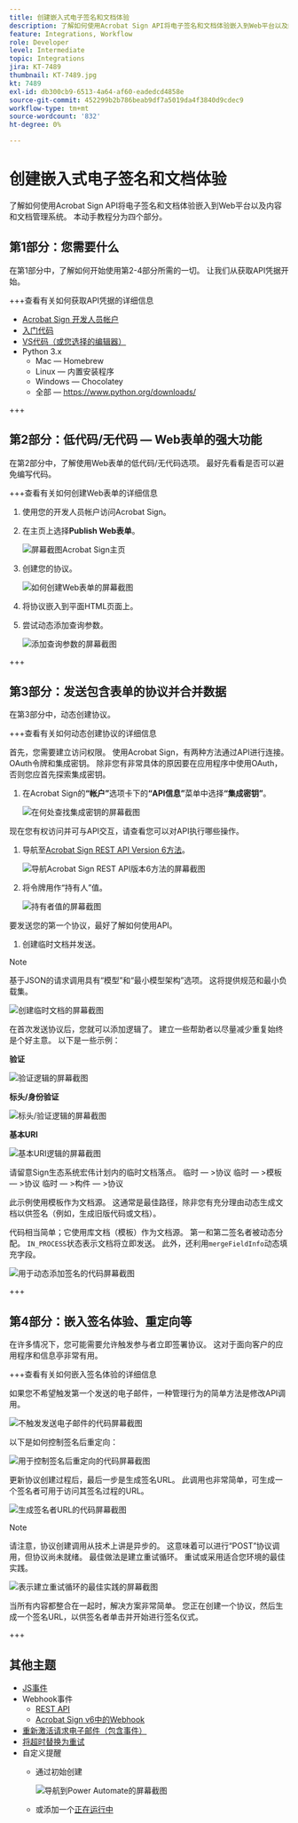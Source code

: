 ```yaml
---
title: 创建嵌入式电子签名和文档体验
description: 了解如何使用Acrobat Sign API将电子签名和文档体验嵌入到Web平台以及内容和文档管理系统
feature: Integrations, Workflow
role: Developer
level: Intermediate
topic: Integrations
jira: KT-7489
thumbnail: KT-7489.jpg
kt: 7489
exl-id: db300cb9-6513-4a64-af60-eadedcd4858e
source-git-commit: 452299b2b786beab9df7a5019da4f3840d9cdec9
workflow-type: tm+mt
source-wordcount: '832'
ht-degree: 0%

---
```


# 创建嵌入式电子签名和文档体验

了解如何使用Acrobat Sign API将电子签名和文档体验嵌入到Web平台以及内容和文档管理系统。 本动手教程分为四个部分。

## 第1部分：您需要什么

在第1部分中，了解如何开始使用第2-4部分所需的一切。 让我们从获取API凭据开始。

+++查看有关如何获取API凭据的详细信息

* [Acrobat Sign 开发人员帐户](https://acrobat.adobe.com/cn/zh-Hans/sign/developer-form.html)
* [入门代码](https://github.com/benvanderberg/adobe-sign-api-tutorial)
* [VS代码（或您选择的编辑器）](https://code.visualstudio.com)
* Python 3.x
   * Mac — Homebrew
   * Linux — 内置安装程序
   * Windows — Chocolatey
   * 全部 — https://www.python.org/downloads/

+++

## 第2部分：低代码/无代码 — Web表单的强大功能

在第2部分中，了解使用Web表单的低代码/无代码选项。 最好先看看是否可以避免编写代码。

+++查看有关如何创建Web表单的详细信息

1. 使用您的开发人员帐户访问Acrobat Sign。

1. 在主页上选择&#x200B;**Publish Web表单**。

   ![屏幕截图Acrobat Sign主页](assets/embeddedesignature/embed_1.png)

1. 创建您的协议。

   ![如何创建Web表单的屏幕截图](assets/embeddedesignature/embed_2.png)

1. 将协议嵌入到平面HTML页面上。

1. 尝试动态添加查询参数。

   ![添加查询参数的屏幕截图](assets/embeddedesignature/embed_3.png)

+++

## 第3部分：发送包含表单的协议并合并数据

在第3部分中，动态创建协议。

+++查看有关如何动态创建协议的详细信息

首先，您需要建立访问权限。 使用Acrobat Sign，有两种方法通过API进行连接。 OAuth令牌和集成密钥。 除非您有非常具体的原因要在应用程序中使用OAuth，否则您应首先探索集成密钥。

1. 在Acrobat Sign的&#x200B;**“帐户”**&#x200B;选项卡下的&#x200B;**“API信息”**&#x200B;菜单中选择&#x200B;**“集成密钥”**。

   ![在何处查找集成密钥的屏幕截图](assets/embeddedesignature/embed_4.png)

现在您有权访问并可与API交互，请查看您可以对API执行哪些操作。

1. 导航至[Acrobat Sign REST API Version 6方法](http://adobesign.com/public/docs/restapi/v6)。

   ![导航Acrobat Sign REST API版本6方法的屏幕截图](assets/embeddedesignature/embed_5.png)

1. 将令牌用作“持有人”值。

   ![持有者值的屏幕截图](assets/embeddedesignature/embed_6.png)

要发送您的第一个协议，最好了解如何使用API。

1. 创建临时文档并发送。

>[!NOTE]
>
>基于JSON的请求调用具有“模型”和“最小模型架构”选项。 这将提供规范和最小负载集。

![创建临时文档的屏幕截图](assets/embeddedesignature/embed_7.png)

在首次发送协议后，您就可以添加逻辑了。 建立一些帮助者以尽量减少重复始终是个好主意。 以下是一些示例：

**验证**

![验证逻辑的屏幕截图](assets/embeddedesignature/embed_8.png)

**标头/身份验证**

![标头/验证逻辑的屏幕截图](assets/embeddedesignature/embed_9.png)

**基本URI**

![基本URI逻辑的屏幕截图](assets/embeddedesignature/embed_10.png)

请留意Sign生态系统宏伟计划内的临时文档落点。
临时 — >协议
临时 — >模板 — >协议
临时 — >构件 — >协议

此示例使用模板作为文档源。 这通常是最佳路径，除非您有充分理由动态生成文档以供签名（例如，生成旧版代码或文档）。

代码相当简单；它使用库文档（模板）作为文档源。 第一和第二签名者被动态分配。 `IN_PROCESS`状态表示文档将立即发送。 此外，还利用`mergeFieldInfo`动态填充字段。

![用于动态添加签名的代码屏幕截图](assets/embeddedesignature/embed_11.png)

+++

## 第4部分：嵌入签名体验、重定向等

在许多情况下，您可能需要允许触发参与者立即签署协议。 这对于面向客户的应用程序和信息亭非常有用。

+++查看有关如何嵌入签名体验的详细信息

如果您不希望触发第一个发送的电子邮件，一种管理行为的简单方法是修改API调用。

![不触发发送电子邮件的代码屏幕截图](assets/embeddedesignature/embed_12.png)

以下是如何控制签名后重定向：

![用于控制签名后重定向的代码屏幕截图](assets/embeddedesignature/embed_13.png)

更新协议创建过程后，最后一步是生成签名URL。 此调用也非常简单，可生成一个签名者可用于访问其签名过程的URL。

![生成签名者URL的代码屏幕截图](assets/embeddedesignature/embed_14.png)

>[!NOTE]
>
>请注意，协议创建调用从技术上讲是异步的。 这意味着可以进行“POST”协议调用，但协议尚未就绪。 最佳做法是建立重试循环。 重试或采用适合您环境的最佳实践。

![表示建立重试循环的最佳实践的屏幕截图](assets/embeddedesignature/embed_15.png)

当所有内容都整合在一起时，解决方案非常简单。 您正在创建一个协议，然后生成一个签名URL，以供签名者单击并开始进行签名仪式。

+++

## 其他主题

* [JS事件](https://www.adobe.io/apis/documentcloud/sign/docs.html#!adobedocs/adobe-sign/master/events.md)
* Webhook事件
   * [REST API](https://sign-acs.na1.echosign.com/public/docs/restapi/v6#!/webhooks/createWebhook)
   * [Acrobat Sign v6中的Webhook](https://www.adobe.io/apis/documentcloud/sign/docs.html#!adobedocs/adobe-sign/master/webhooks.md)
* [重新激活请求电子邮件（包含事件）](https://sign-acs.na1.echosign.com/public/docs/restapi/v6#!/agreements/updateAgreement)
* [将超时替换为重试](https://stackoverflow.com/questions/23267409/how-to-implement-retry-mechanism-into-python-requests-library)
* 自定义提醒
   * 通过初始创建

     ![导航到Power Automate的屏幕截图](assets/embeddedesignature/embed_16.png)

   * 或添加一个[正在运行中](https://sign-acs.na1.echosign.com/public/docs/restapi/v6#!/agreements/createReminderOnParticipant)
